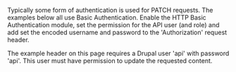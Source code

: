 Typically some form of authentication is used for PATCH requests. The examples below all use Basic Authentication. Enable the HTTP Basic Authentication module, set the permission for the API user (and role) and add set the encoded username and password to the 'Authorization' request header.

The example header on this page requires a Drupal user 'api' with password 'api'. This user must have permission to update the requested content.